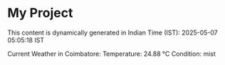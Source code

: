 # My Project

This content is dynamically generated in Indian Time (IST): 2025-05-07 05:05:18 IST


Current Weather in Coimbatore:
Temperature: 24.88 °C
Condition: mist
